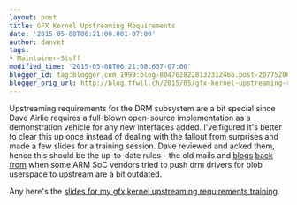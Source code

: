 ```yaml
---
layout: post
title: GFX Kernel Upstreaming Requirements
date: '2015-05-08T06:21:00.001-07:00'
author: danvet
tags:
- Maintainer-Stuff
modified_time: '2015-05-08T06:21:08.637-07:00'
blogger_id: tag:blogger.com,1999:blog-8047628228132312466.post-2077528684329538002
blogger_orig_url: http://blog.ffwll.ch/2015/05/gfx-kernel-upstreaming-requirements.html
---
```


Upstreaming requirements for the DRM subsystem are a bit special since Dave Airlie requires a full-blown open-source implementation as a demonstration vehicle for any new interfaces added. I've figured it's better to clear this up once instead of dealing with the fallout from surprises and made a few slides for a training session. Dave reviewed and acked them, hence this should be the up-to-date rules - the old mails and <a href="https://airlied.livejournal.com/73337.html">blogs</a> <a href="https://airlied.livejournal.com/73337.html">back</a> <a href="https://airlied.livejournal.com/76383.html">from</a> when some ARM SoC vendors tried to push drm drivers for blob userspace to upstream are a bit outdated.



Any here's the <a href="https://secure.freedesktop.org/~danvet/presentations/gfx_kmd_upstream_abi_requirements.pdf">slides for my gfx kernel upstreaming requirements training</a>.